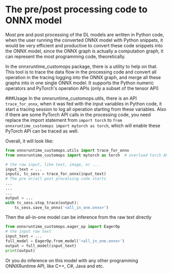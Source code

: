 # The pre/post processing code to ONNX model

Most pre and post processing of the DL models are written in Python code, when the user running the converted ONNX model with Python snippets, it would be very efficient and productive to convert these code snippets into the ONNX model, since the ONNX graph is actually a computation graph, it can represent the most programming code, theoretically.

In the onnxruntime_customops package, there is a utility to help on that. This tool is to trace the data flow in the processing code and convert all operation in the tracing logging into the ONNX graph, and merge all these graphs into in one single ONNX model. It supports the Python numeric operators and PyTorch's operation APIs (only a subset of the tensor API)

###Usage
In the onnxruntime_customops.utils, there is an API ```trace_for_onnx```, when it was fed with the input variables in Python code, it start a tracing session to log all operation starting from these variables. Also if there are some PyTorch API calls in the processing code, you need replace the import statement from ```import torch``` to ```from onnxruntime_customops import mytorch as torch```, which will enable these PyTorch API can be traced as well.

Overall, it will look like:

```python
from onnxruntime_customops.utils import trace_for_onnx
from onnxruntime_customops import mytorch as torch  # overload torch API if it is needed

# the raw input, like text, image, or ...
input_text = ...
inputs, tc_sess = trace_for_onnx(input_text)
# The pre or/all post processing code starts
...
...
...
output = ...
with tc_sess.stop_trace(output):
    tc_sess.save_to_onnx('<all_in_one.onnx>')
```

Then the all-in-one model can be inference from the raw text directly
```python
from onnxruntime_customops.eager_op import EagerOp
# the input raw text
input_text = ...
full_model = EagerOp.from_model('<all_in_one.onnx>')
output = full_model(input_text)
print(output)
```
Or you do inference on this model with any other programming ONNXRuntime API, like C++, C#, Java and etc.
